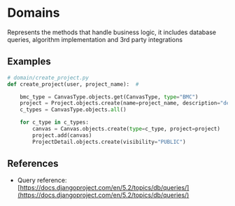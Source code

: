# Domains

Represents the methods that handle business logic, it includes database queries, algorithm implementation and 3rd party integrations

## Examples

```python
# domain/create_project.py
def create_project(user, project_name):  #

    bmc_type = CanvasType.objects.get(CanvasType, type="BMC")
    project = Project.objects.create(name=project_name, description="description")
    c_types = CanvasType.objects.all()

    for c_type in c_types:
        canvas = Canvas.objects.create(type=c_type, project=project)
        project.add(canvas)
        ProjectDetail.objects.create(visibility="PUBLIC")
```

## References

-   Query reference: [https://docs.djangoproject.com/en/5.2/topics/db/queries/](https://docs.djangoproject.com/en/5.2/topics/db/queries/)